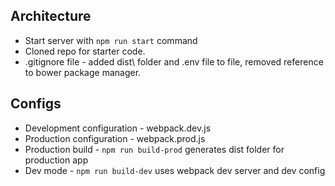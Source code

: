 ## Architecture

* Start server with `npm run start` command
* Cloned repo for starter code.
* .gitignore file - added dist\ folder and .env file to file, removed reference to bower package manager.

## Configs

* Development configuration - webpack.dev.js
* Production configuration - webpack.prod.js
* Production build - `npm run build-prod` generates dist folder for production app
* Dev mode - `npm run build-dev` uses webpack dev server and dev config

##